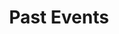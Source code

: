 ---
templateKey: past-meetups-page
title: Past Events
path: /events
seo:
  browserTitle: Past Events | In This Together
  description: Past events
  title: Past Events | In This Together
---